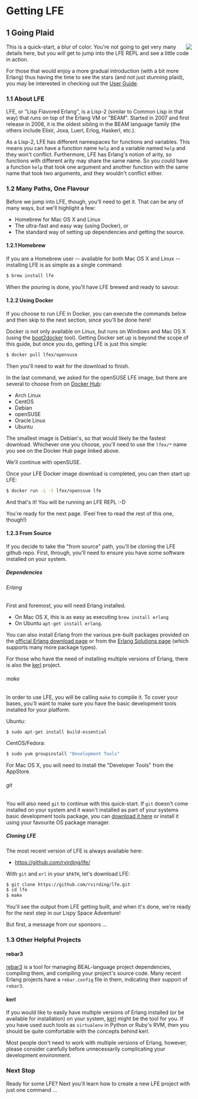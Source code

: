 # Getting LFE


## 1 Going Plaid

<img src="https://raw.github.com/lfe/docs/master/images/plaid.jpg"
     style="float: right;">
This is a quick-start, a blur of color. You're not going to get very many
details here, but you *will* get to jump into the LFE REPL and see a little
code in action.

For those that would enjoy a more gradual introduction (with a bit more Erlang)
thus having the time to see the stars (and not just stunning plaid), you may be
interested in checking out the
<a href="http://docs.lfe.io/user-guide/intro/1.html">User Guide</a>.


### 1.1 About LFE

LFE, or "Lisp Flavored Erlang", is a Lisp-2 (similar to Common Lisp in that
way) that runs on top of the Erlang VM or "BEAM". Started in 2007 and first
release in 2008, it is the oldest sibling in the BEAM language family
(the others include Elixir, Joxa, Luerl, Erlog, Haskerl, etc.).

As a Lisp-2, LFE has different namespaces for functions and variables. This
means you can have a function name ``help`` and a variable named ``help``
and they won't conflict. Furthermore, LFE has Erlang's notion of arity, so
functions with different arity may share the same name. So you could have
a function ``help`` that took one argument and another function with the
same name that took two arguments, and they wouldn't conflict either.


### 1.2 Many Paths, One Flavour

Before we jump into LFE, though, you'll need to get it. That can be any
of many ways, but we'll highlight a few:

 * Homebrew for Mac OS X and Linux
 * The ultra-fast and easy way (using Docker), or
 * The standard way of setting up dependencies and getting the source.


#### 1.2.1 Homebrew

If you are a Homebrew user -- available for both Mac OS X and Linux --
installing LFE is as simple as a single command:

```bash
$ brew install lfe
```

When the pouring is done, you'll have LFE brewed and ready to savour.

#### 1.2.2 Using Docker

If you choose to run LFE in Docker, you can execute the commands below and then
skip to the next section, since you'll be done here!

Docker is not only available on Linux, but runs on Windows and Mac OS X
(using the [boot2docker](http://boot2docker.io/) tool). Getting Docker
set up is beyond the scope of this guide, but once you do, getting LFE
is just this simple:

```bash
$ docker pull lfex/opensuse
```

Then you'll need to wait for the download to finish.

In the last command, we asked for the openSUSE LFE image, but there are several
to choose from on [Docker Hub](https://registry.hub.docker.com/repos/lfex/):

* Arch Linux
* CentOS
* Debian
* openSUSE
* Oracle Linux
* Ubuntu

The smallest image is Debian's, so that would likely be the fastest download.
Whichever one you choose, you'll need to use the ``lfex/*`` name you see
on the Docker Hub page linked above.

We'll continue with openSUSE.

Once your LFE Docker image download is completed, you can then start up LFE:

```bash
$ docker run -i -t lfex/openssue lfe
```

And that's it! You will be running an LFE REPL :-D

You're ready for the next page. (Feel free to read the rest of this one,
though!)


#### 1.2.3 From Source

If you decide to take the "from source" path, you'll be cloning the LFE github
repo. First, through, you'll need to ensure you have some software installed
on your system.


##### Dependencies

###### Erlang

First and foremost, you will need Erlang installed.

 * On Mac OS X, this is as easy as executing ```brew install erlang```
 * On Ubuntu ```apt-get install erlang```.

You can also install Erlang from the various pre-built packages
provided on the <a href="http://www.erlang.org/download.html">official Erlang
download page</a> or from the
<a href="https://www.erlang-solutions.com/downloads/download-erlang-otp">Erlang
Solutions page</a> (which supports many more package types).

For those who have the need of installing multiple versions of Erlang, there is
also the [kerl](https://github.com/spawngrid/kerl) project.

###### make

In order to use LFE, you will be calling ``make`` to compile it. To cover your
bases, you'll want to make sure you have the basic development tools installed
for your platform.

Ubuntu:

```bash
$ sudo apt-get install build-essential
```

CentOS/Fedora:

```bash
$ sudo yum groupinstall "Development Tools"
```

For Mac OS X, you will need to install the "Developer Tools" from the AppStore.

###### git

You will also need ``git`` to continue with this quick-start. If ``git`` doesn't come installed on your system and it wasn't installed as part of your systems basic development tools package, you can <a href="http://git-scm.com/downloads">download it here</a>
or install it using your favourite OS package manager.

##### Cloning LFE

The most recent version of LFE is always available here:
 * https://github.com/rvirding/lfe/

With ``git`` and ``erl`` in your ``$PATH``, let's download LFE:

```bash
$ git clone https://github.com/rvirding/lfe.git
$ cd lfe
$ make
```

You'll see the output from LFE getting built, and when it's done, we're ready for the next step in our Lispy Space Adventure!

But first, a message from our sponsors ...


### 1.3 Other Helpful Projects

#### rebar3

[rebar3](https://github.com/erlang/rebar3/) is a tool for managing BEAL-language project dependencies, compiling them, and
compiling your project's source code. Many recent Erlang projects have a
``rebar.config`` file in them, indicating their support of ``rebar3``.

#### kerl

If you would like to easily have multiple versions of Erlang installed (or be
available for installation) on your system,
[kerl](https://github.com/spawngrid/kerl) might be the tool for you. If
you have used such tools as ``virtualenv`` in Python or Ruby's RVM, then you
should be quite comfortable with the concepts behind kerl.

Most people don't need to work with multiple versions of Erlang, however;
please consider carefully before unnecessarily complicating your development
environment.


### Next Stop

Ready for some LFE? Next you'll learn how to create a new LFE project with
just one command ...

